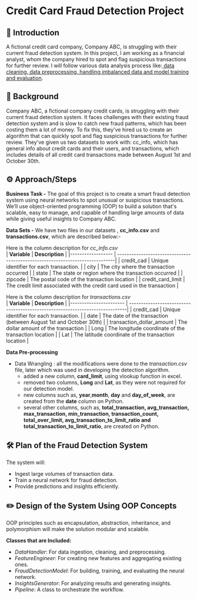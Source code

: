 # Credit Card Fraud Detection Project

## 📝 Introduction 
A fictional credit card company, Company ABC, is struggling with their current fraud detection system. In this project, I am working as a financial analyst, whom the company hired to spot and flag suspicious transactions for further review. I will follow various data analysis process like:<ins> data cleaning, data preprocessing, handling imbalanced data and model training and evaluation</ins>.

## 💬 Background
Company ABC, a fictional company credit cards, is struggling with their current fraud detection system. It faces challenges with their existing fraud detection system and is slow to catch new fraud patterns, which has been costing them a lot of money. To fix this, they've hired us to create an algorithm that can quickly spot and flag suspicious transactions for further review. They've given us two datasets to work with: cc_info, which has general info about credit cards and their users, and transactions, which includes details of all credit card transactions made between August 1st and October 30th.

## ⚙ Approach/Steps
**Business Task -**
The goal of this project is to create a smart fraud detection system using neural networks to spot unusual or suspicious transactions. We’ll use object-oriented programming (OOP) to build a solution that's scalable, easy to manage, and capable of handling large amounts of data while giving useful insights to Company ABC.

**Data Sets -**
We have two files in our datasets , **cc_info.csv** and **transactions.csv**, which are described below:-

Here is the column description for *cc_info.csv*<br>
|  **Variable**       |  **Description**                                                             |
|------------------   | -----------------------------------------------------------------------------|
| credit_cad          | Unique identifier for each transaction.                                      |
| city                | The city where the transaction occurred                                      |
| state               | The state or region where the transaction occurred                           |
| zipcode             | The postal code of the transaction location                                  |
| credit_card_limit   | The credit limit associated with the credit card used in the transaction     |

Here is the column description for *transactions.csv*<br>
|  **Variable**             |  **Description**                                                             |
|-----------------------    | -----------------------------------------------------------------------------|
| credit_cad                | Unique identifier for each transaction.                                      |
| date                      | The date of the transaction (between August 1st and October 30th)            |
| transaction_dollar_amount | The dollar amount of the transaction                                         |
| Long                      | The longitude coordinate of the transaction location                         |
| Lat                       | The latitude coordinate of the transaction location                          |

**Data Pre-processing**<br>
- Data Wrangling : all the modifications were done to the *transaction.csv* file, later which was used in developing the detection algorithm.
    - added a new column, **card_limit**, using vlookup function in excel.
    - removed two columns, **Long** and **Lat**, as they were not required for our detection model.
    - new columns such as, **year**,**month**, **day** and **day_of_week**, are created from the **date** column on Python.
    - several other columns, such as, **total_transaction, avg_transaction,	max_transaction,	min_transaction,	transaction_count,	total_over_limit,	avg_transaction_to_limit_ratio and total_transaction_to_limit_ratio**, are created on Python.   

## 🛠️ Plan of the Fraud Detection System
The system will:
- Ingest large volumes of transaction data.
- Train a neural network for fraud detection.
- Provide predictions and insights efficiently.

## ✏️ Design of the System Using OOP Concepts
OOP principles such as encapsulation, abstraction, inheritance, and polymorphism will make the solution modular and scalable.

**Classes that are Included:**
- *DataHandler*: For data ingestion, cleaning, and preprocessing.
- *FeatureEngineer*: For creating new features and aggregating existing ones.
- *FraudDetectionModel*: For building, training, and evaluating the neural network.
- *InsightsGenerator*: For analyzing results and generating insights.
- *Pipeline*: A class to orchestrate the workflow.

  

